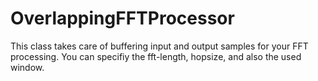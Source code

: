# OverlappingFFTProcessor
 This class takes care of buffering input and output samples for your FFT processing. You can specifiy the fft-length, hopsize, and also the used window.
